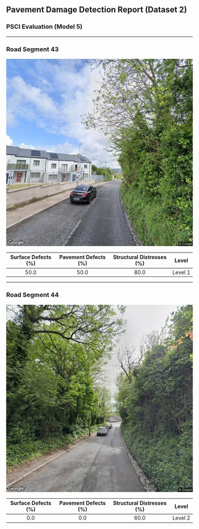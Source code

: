 ## Pavement Damage Detection Report (Dataset 2)

### PSCI Evaluation (Model 5)

---

### Road Segment 43

<!-- 固定宽度 600px，可根据需要调整 -->

<img src="Dataset_2/43.png" alt="Road Segment 43" width="600px"/>

| **Surface Defects (%)** | **Pavement Defects (%)** | **Structural Distresses (%)** | **Level** |
| :---------------------: | :----------------------: | :---------------------------: | :-------: |
|           50.0          |           50.0           |              80.0             |  Level 1  |

---

### Road Segment 44

<!-- 固定宽度 600px，可根据需要调整 -->

<img src="Dataset_2/44.png" alt="Road Segment 44" width="600px"/>

| **Surface Defects (%)** | **Pavement Defects (%)** | **Structural Distresses (%)** | **Level** |
| :---------------------: | :----------------------: | :---------------------------: | :-------: |
|           0.0           |            0.0           |              60.0             |  Level 2  |
